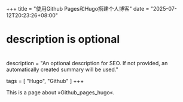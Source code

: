+++
title = "使用Github Pages和Hugo搭建个人博客"
date = "2025-07-12T20:23:26+08:00"

#
# description is optional
#
description = "An optional description for SEO. If not provided, an automatically created summary will be used."

tags = [
    "Hugo",
    "Github"
]
+++

This is a page about »Github_pages_hugo«.

